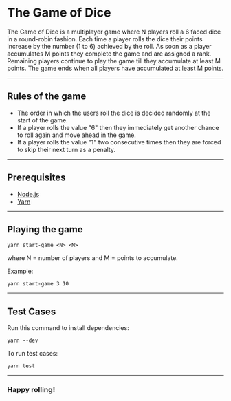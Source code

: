 # The Game of Dice
The Game of Dice is a multiplayer game where N players roll a 6 faced dice in a round-robin fashion.
Each time a player rolls the dice their points increase by the number (1 to 6) achieved by the roll.
As soon as a player accumulates M points they complete the game and are assigned a rank. 
Remaining players continue to play the game till they accumulate at least M points.
The game ends when all players have accumulated at least M points.

---
## Rules of the game
- The order in which the users roll the dice is decided randomly at the start of the game.
- If a player rolls the value "6" then they immediately get another chance to roll again and move
ahead in the game.
- If a player rolls the value "1" two consecutive times then they are forced to skip their next turn
as a penalty.

---
## Prerequisites
- [Node.js]
- [Yarn]

---
## Playing the game
```
yarn start-game <N> <M>
```
where N = number of players and M = points to accumulate.

Example:
```
yarn start-game 3 10
```

---
## Test Cases
Run this command to install dependencies:
```
yarn --dev
```
To run test cases:
```
yarn test
```

---
### Happy rolling!

[Node.js]: <https://nodejs.org/en/>
[Yarn]: <https://yarnpkg.com/lang/en/>
